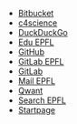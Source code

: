 - [Bitbucket](https://bitbucket.org/) <!-- TAGS: git,repository -->
- [c4science](https://c4science.ch/) <!-- TAGS: git,repository -->
- [DuckDuckGo](https://duckduckgo.com/) <!-- TAGS: search -->
- [Edu EPFL](https://edu.epfl.ch/) <!-- TAGS: coursebook,epfl,étude,plan,study -->
- [GitHub](https://github.com/) <!-- TAGS: git,repository -->
- [GitLab EPFL](https://gitlab.epfl.ch/) <!-- TAGS: epfl,git,repository -->
- [GitLab](https://gitlab.com/) <!-- TAGS: git,repository -->
- [Mail EPFL](https://ewa.epfl.ch/) <!-- TAGS: calendar,epfl,ewa,mail -->
- [Qwant](https://www.qwant.com/) <!-- TAGS: search -->
- [Search EPFL](https://search.epfl.ch/) <!-- TAGS: epfl,search -->
- [Startpage](https://www.startpage.com/) <!-- TAGS: search,startpage -->
